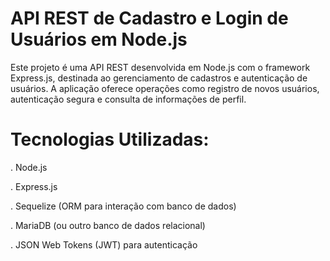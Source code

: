 # API REST de Cadastro e Login de Usuários em Node.js

Este projeto é uma API REST desenvolvida em Node.js com o framework Express.js, destinada ao gerenciamento de cadastros e autenticação de usuários. A aplicação oferece operações como registro de novos usuários, autenticação segura e consulta de informações de perfil.

# Tecnologias Utilizadas:

. Node.js

. Express.js

. Sequelize (ORM para interação com banco de dados)

. MariaDB (ou outro banco de dados relacional)

. JSON Web Tokens (JWT) para autenticação
